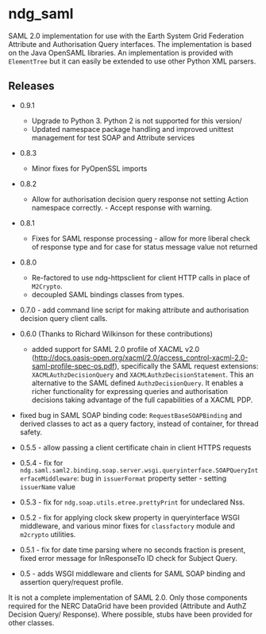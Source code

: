 ndg_saml
========
SAML 2.0 implementation for use with the Earth System Grid Federation Attribute 
and Authorisation Query interfaces.  The implementation is based on the Java 
OpenSAML libraries.  An implementation is provided with ``ElementTree`` but it can 
easily be extended to use other Python XML parsers.

Releases
--------
* 0.9.1
  * Upgrade to Python 3.  Python 2 is not supported for this version/
  * Updated namespace package handling and improved unittest management for test SOAP and Attribute services

* 0.8.3
  * Minor fixes for PyOpenSSL imports

* 0.8.2
  * Allow for authorisation decision query response not setting Action namespace
    correctly. - Accept response with warning.
   
* 0.8.1
  * Fixes for SAML response processing - allow for more liberal check of response type
    and for case for status message value not returned

* 0.8.0
  * Re-factored to use ndg-httpsclient for client HTTP calls in place of ``M2Crypto``.
  * decoupled SAML bindings classes from types.

* 0.7.0 - add command line script for making attribute and authorisation decision query client calls.
        
* 0.6.0 (Thanks to Richard Wilkinson for these contributions)
  * added support for SAML 2.0 profile of XACML v2.0 (http://docs.oasis-open.org/xacml/2.0/access_control-xacml-2.0-saml-profile-spec-os.pdf),
    specifically the SAML request extensions: ``XACMLAuthzDecisionQuery`` and 
    ``XACMLAuthzDecisionStatement``.  This an alternative to the SAML defined
    ``AuthzDecisionQuery``.  It enables a richer functionality for expressing
    queries and authorisation decisions taking advantage of the full
    capabilities of a XACML PDP.
 * fixed bug in SAML SOAP binding code: ``RequestBaseSOAPBinding`` and derived 
   classes to act as a query factory, instead of container, for thread 
   safety.
      
* 0.5.5 - allow passing a client certificate chain in client HTTPS requests

* 0.5.4 - fix for ``ndg.saml.saml2.binding.soap.server.wsgi.queryinterface.SOAPQueryInterfaceMiddleware``: bug in ``issuerFormat`` property setter - setting ``issuerName`` value

* 0.5.3 - fix for ``ndg.soap.utils.etree.prettyPrint`` for undeclared Nss.

* 0.5.2 - fix for applying clock skew property in queryinterface WSGI middleware, and various minor fixes for ``classfactory`` module and ``m2crypto`` utilities.

* 0.5.1 - fix for date time parsing where no seconds fraction is present, fixed error message for InResponseTo ID check for Subject Query.

* 0.5 - adds WSGI middleware and clients for SAML SOAP binding and assertion query/request profile.

It is not a complete implementation of SAML 2.0.  Only those components required
for the NERC DataGrid have been provided (Attribute and AuthZ Decision Query/
Response).  Where possible, stubs have been provided for other classes.

